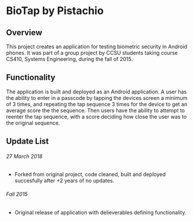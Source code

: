 # BioTap by Pistachio

## Overview
This project creates an application for testing biometric security in Android
phones. It was part of a group project by CCSU students taking course CS410, 
Systems Engineering, during the fall of 2015.

## Functionality
The application is built and deployed as an Android application. A user has 
the ability to enter in a passcode by tapping the devices screen a minimum of 
3 times, and repeating the tap sequence 3 times for the device to get an 
average score the the sequence. Then users have the ability to attempt to 
reenter the tap sequence, with a score deciding how close the user was to the
original sequence.

## Update List

###### 27 March 2018
- Forked from original project, code cleaned, built and deployed succesfully 
after +2 years of no updates.

###### Fall 2015
- Original release of application with delieverables defining functionality.